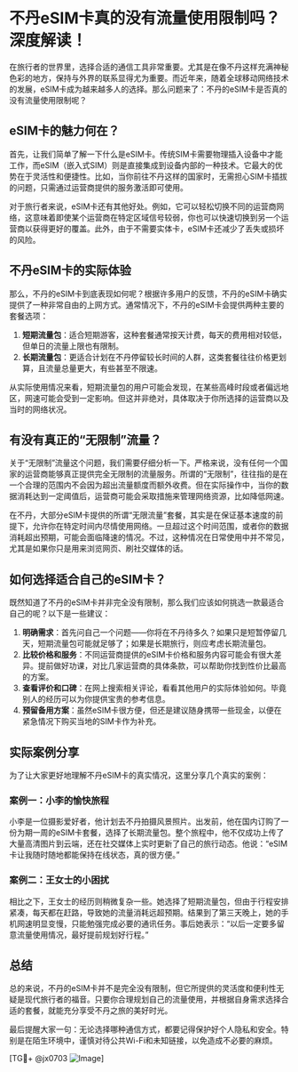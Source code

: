 # 不丹eSIM卡真的没有流量使用限制吗？深度解读！

在旅行者的世界里，选择合适的通信工具非常重要。尤其是在像不丹这样充满神秘色彩的地方，保持与外界的联系显得尤为重要。而近年来，随着全球移动网络技术的发展，eSIM卡成为越来越多人的选择。那么问题来了：不丹的eSIM卡是否真的没有流量使用限制呢？

## eSIM卡的魅力何在？

首先，让我们简单了解一下什么是eSIM卡。传统SIM卡需要物理插入设备中才能工作，而eSIM（嵌入式SIM）则是直接集成到设备内部的一种技术。它最大的优势在于灵活性和便捷性。比如，当你前往不丹这样的国家时，无需担心SIM卡插拔的问题，只需通过运营商提供的服务激活即可使用。

对于旅行者来说，eSIM卡还有其他好处。例如，它可以轻松切换不同的运营商网络，这意味着即使某个运营商在特定区域信号较弱，你也可以快速切换到另一个运营商以获得更好的覆盖。此外，由于不需要实体卡，eSIM卡还减少了丢失或损坏的风险。

## 不丹eSIM卡的实际体验

那么，不丹的eSIM卡到底表现如何呢？根据许多用户的反馈，不丹的eSIM卡确实提供了一种非常自由的上网方式。通常情况下，不丹的eSIM卡会提供两种主要的套餐选项：

1. **短期流量包**：适合短期游客，这种套餐通常按天计费，每天的费用相对较低，但单日的流量上限也有限制。
2. **长期流量包**：更适合计划在不丹停留较长时间的人群，这类套餐往往价格更划算，且流量总量更大，有些甚至不限速。

从实际使用情况来看，短期流量包的用户可能会发现，在某些高峰时段或者偏远地区，网速可能会受到一定影响。但这并非绝对，具体取决于你所选择的运营商以及当时的网络状况。

## 有没有真正的“无限制”流量？

关于“无限制”流量这个问题，我们需要仔细分析一下。严格来说，没有任何一个国家的运营商能够真正提供完全无限制的流量服务。所谓的“无限制”，往往指的是在一个合理的范围内不会因为超出流量额度而额外收费。但在实际操作中，当你的数据消耗达到一定阈值后，运营商可能会采取措施来管理网络资源，比如降低网速。

在不丹，大部分eSIM卡提供的所谓“无限流量”套餐，其实是在保证基本速度的前提下，允许你在特定时间内尽情使用网络。一旦超过这个时间范围，或者你的数据消耗超出预期，可能会面临降速的情况。不过，这种情况在日常使用中并不常见，尤其是如果你只是用来浏览网页、刷社交媒体的话。

## 如何选择适合自己的eSIM卡？

既然知道了不丹的eSIM卡并非完全没有限制，那么我们应该如何挑选一款最适合自己的呢？以下是一些建议：

1. **明确需求**：首先问自己一个问题——你将在不丹待多久？如果只是短暂停留几天，短期流量包可能就足够了；如果是长期旅行，则应考虑长期流量包。
2. **比较价格和服务**：不同运营商提供的eSIM卡价格和服务内容可能会有很大差异。提前做好功课，对比几家运营商的具体条款，可以帮助你找到性价比最高的方案。
3. **查看评价和口碑**：在网上搜索相关评论，看看其他用户的实际体验如何。毕竟别人的经历可以为你提供宝贵的参考信息。
4. **预留备用方案**：虽然eSIM卡很方便，但还是建议随身携带一些现金，以便在紧急情况下购买当地的SIM卡作为补充。

## 实际案例分享

为了让大家更好地理解不丹eSIM卡的真实情况，这里分享几个真实的案例：

### 案例一：小李的愉快旅程
小李是一位摄影爱好者，他计划去不丹拍摄风景照片。出发前，他在国内订购了一份为期一周的eSIM卡套餐，选择了长期流量包。整个旅程中，他不仅成功上传了大量高清图片到云端，还在社交媒体上实时更新了自己的旅行动态。他说：“eSIM卡让我随时随地都能保持在线状态，真的很方便。”

### 案例二：王女士的小困扰
相比之下，王女士的经历则稍微复杂一些。她选择了短期流量包，但由于行程安排紧凑，每天都在赶路，导致她的流量消耗远超预期。结果到了第三天晚上，她的手机网速明显变慢，只能勉强完成必要的通讯任务。事后她表示：“以后一定要多留意流量使用情况，最好提前规划好行程。”

## 总结

总的来说，不丹的eSIM卡并不是完全没有限制，但它所提供的灵活度和便利性无疑是现代旅行者的福音。只要你合理规划自己的流量使用，并根据自身需求选择合适的套餐，就能充分享受不丹之旅的美好时光。

最后提醒大家一句：无论选择哪种通信方式，都要记得保护好个人隐私和安全。特别是在陌生环境中，谨慎对待公共Wi-Fi和未知链接，以免造成不必要的麻烦。

[TG💪+ @jx0703 ![Image](https://github.com/user-attachments/assets/dbca1d08-cadb-493c-b0ec-ad6f7a83f270)]